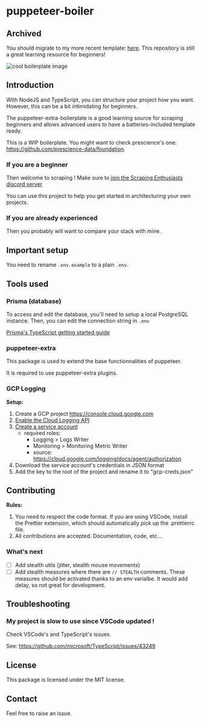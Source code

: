 # puppeteer-boiler

## Archived

You should migrate to my more recent template: [here](https://github.com/typescript-boilerplate).
This repository is still a great learning resource for beginners!

![cool boilerplate image](assets/images/boilerplate-readme.jpeg)

## Introduction

With NodeJS and TypeScript, you can structure your project how you want. However, this can be a bit intimidating for beginners.

The puppeteer-extra-boilerplate is a good learning source for scraping beginners and allows advanced users to have a batteries-included template ready.

This is a WIP boilerplate. You might want to check prescience's one: <https://github.com/prescience-data/foundation>.

### If you are a beginner

Then welcome to scraping ! Make sure to [join the Scraping Enthusiasts discord server](https://discord.gg/QDbpFyenhA)

You can use this project to help you get started in architecturing your own projects.

### If you are already experienced

Then you probably will want to compare your stack with mine.

## Important setup

You need to rename `.env.example` to a plain `.env`.

## Tools used

### Prisma (database)

To access and edit the database, you'll need to setup a local PostgreSQL instance. Then, you can edit the connection string in `.env`

[Prisma's TypeScript getting started guide](https://www.prisma.io/docs/getting-started/quickstart-typescript)

### puppeteer-extra

This package is used to extend the base functionnalities of puppeteer.

It is required to use puppeteer-extra plugins.

### GCP Logging

**Setup:**

1. Create a GCP project <https://console.cloud.google.com>
2. [Enable the Cloud Logging API](https://console.cloud.google.com/marketplace/product/google/logging.googleapis.com)
3. [Create a service account](https://console.cloud.google.com/apis/api/logging.googleapis.com/credentials?folder=true&organizationId=true)
    - required roles:
      - Logging > Logs Writer
      - Monitoring > Monitoring Metric Writer
      - source: <https://cloud.google.com/logging/docs/agent/authorization>
4. Download the service account's credentials in JSON format
5. Add the key to the root of the project and rename it to "gcp-creds.json"

## Contributing

**Rules:**

1. You need to respect the code format. If you are using VSCode, install the Prettier extension, which should automatically pick up the .prettierrc file.
2. All contributions are accepted. Documentation, code, etc...

### What's next

- [ ] Add stealth utils (jitter, stealth mouse movements)
- [ ] Add stealth measures where there are `// STEALTH` comments. These measures should be activated thanks to an env varialbe. It would add delay, so not great for development.

## Troubleshooting

### My project is slow to use since VSCode updated !

Check VSCode's and TypeScript's issues.

See: https://github.com/microsoft/TypeScript/issues/43249

## License

This package is licensed under the MIT license.

## Contact

Feel free to raise an issue.
